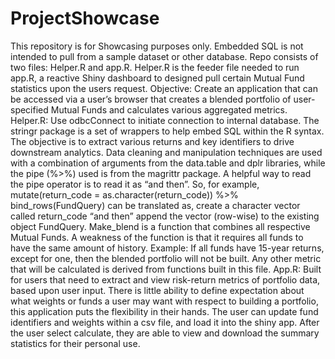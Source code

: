 # ProjectShowcase
This repository is for Showcasing purposes only. Embedded SQL is not intended to pull from a sample dataset or other database. 
Repo consists of two files: Helper.R and app.R.
Helper.R is the feeder file needed to run app.R, a reactive Shiny dashboard to designed pull certain Mutual Fund statistics upon the users request.
Objective:
Create an application that can be accessed via a user’s browser that creates a blended portfolio of user-specified Mutual Funds and calculates various aggregated metrics.
Helper.R:
Use odbcConnect to initiate connection to internal database. The stringr package is a set of wrappers to help embed SQL within the R syntax. The objective is to extract various returns and key identifiers to drive downstream analytics.
Data cleaning and manipulation techniques are used with a combination of arguments from the data.table and dplr libraries, while the pipe (%>%) used is from the magrittr package. A helpful way to read the pipe operator is to read it as “and then”. So, for example, 
mutate(return_code = as.character(return_code)) %>% bind_rows(FundQuery) can be translated as, create a character vector called return_code “and then” append the vector (row-wise) to the existing object FundQuery.
Make_blend is a function that combines all respective Mutual Funds. A weakness of the function is that it requires all funds to have the same amount of history. Example: If all funds have 15-year returns, except for one, then the blended portfolio will not be built.
Any other metric that will be calculated is derived from functions built in this file.
App.R:
Built for users that need to extract and view risk-return metrics of portfolio data, based upon user input. There is little ability to define expectation about what weights or funds a user may want with respect to building a portfolio, this application puts the flexibility in their hands.
The user can update fund identifiers and weights within a csv file, and load it into the shiny app. After the user select calculate, they are able to view and download the summary statistics for their personal use.
